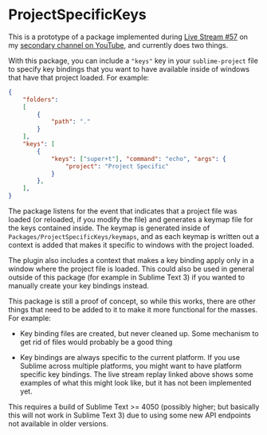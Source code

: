 # ProjectSpecificKeys

This is a prototype of a package implemented during [Live Stream #57](https://youtu.be/XmqwGQZxSPY)
on my [secondary channel on YouTube](https://www.youtube.com/c/TerenceMartinLive),
and currently does two things.

With this package, you can include a `"keys"` key in your `sublime-project` file
to specify key bindings that you want to have available inside of windows that
have that project loaded. For example:

```json
{
    "folders":
    [
        {
            "path": "."
        }
    ],
    "keys": [
        {
            "keys": ["super+t"], "command": "echo", "args": {
                "project": "Project Specific"
            }
        },
    ],
}
```

The package listens for the event that indicates that a project file was loaded
(or reloaded, if you modify the file) and generates a keymap file for the keys
contained inside. The keymap is generated inside of
`Packages/ProjectSpecificKeys/keymaps`, and as each keymap is written out a
context is added that makes it specific to windows with the project loaded.

The plugin also includes a context that makes a key binding apply only in a
window where the project file is loaded. This could also be used in general
outside of this package (for example in Sublime Text 3) if you wanted to
manually create your key bindings instead.

This package is still a proof of concept, so while this works, there are other
things that need to be added to it to make it more functional for the masses.
For example:

* Key binding files are created, but never cleaned up. Some mechanism to get
  rid of files would probably be a good thing

* Key bindings are always specific to the current platform. If you use Sublime
  across multiple platforms, you might want to have platform specific key
  bindings. The live stream replay linked above shows some examples of what this
  might look like, but it has not been implemented yet.

This requires a build of Sublime Text >= 4050 (possibly higher; but basically
this will not work in Sublime Text 3) due to using some new API endpoints not
available in older versions.
